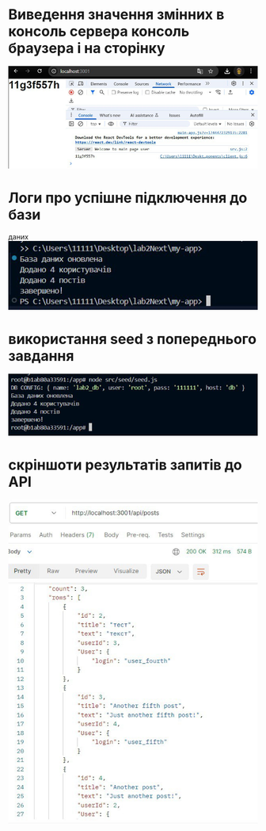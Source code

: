 # Виведення значення змінних в консоль сервера консоль браузера і на сторінку
![Environment variable](img/5465606073735049636.jpg)

# Логи про успішне підключення до бази
даних
![seed file](img/addtables.jpg)

# використання seed з попереднього завдання
![seed file](img/5465606073735049541.jpg)

# скріншоти результатів запитів до API
![api](img/5465606073735049632.jpg)